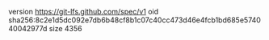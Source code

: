 version https://git-lfs.github.com/spec/v1
oid sha256:8c2e1d5dc092e7db6b48cf8b1c07c40cc473d46e4fcb1bd685e574040042977d
size 4356
